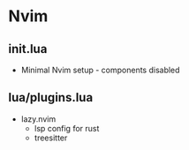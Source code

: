 # Nvim
## init.lua
 - Minimal Nvim setup - components disabled
## lua/plugins.lua
 - lazy.nvim
   - lsp config for rust
   - treesitter
